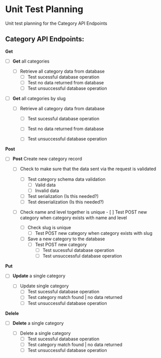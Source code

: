 # Unit Test Planning

Unit test planning for the Category API Endpoints

## Category API Endpoints:
    
**Get**
- [ ] **Get** all categories

    - [ ] Retrieve all category data from database
        - [ ] Test sucessful database operation
        - [ ] Test no data returned from database 
        - [ ] Test unsuccessful database operation

- [ ] **Get** all categories by slug

    - [ ] Retrieve all category data from database
        - [ ] Test sucessful database operation
        - [ ] Test no data returned from database 
        - [ ] Test unsuccessful database operation


**Post**
- [ ] **Post** Create new category record

    - [ ] Check to make sure that the data sent via the request is validated
        - [ ] Test category schema data validation
            - [ ] Valid data
            - [ ] Invalid data
        - [ ] Test serialization (Is this needed?)
        - [ ] Test deserialization (Is this needed?)
        
  - [ ] Check name and level together is unique
        - [ ] Test POST new category when category exists with name and level 
     
    - [ ] Check slug is unique
        - [ ] Test POST new category when category exists with slug
       
    - [ ] Save a new category to the database
        - [ ] Test POST new category
            - [ ] Test sucessful database operation
            - [ ] Test unsuccessful database operation
    
**Put**
- [ ] **Update** a single category

    - [ ] Update single category 
        - [ ] Test sucessful database operation
        - [ ] Test category match found | no data returned
        - [ ] Test unsuccessful database operation

**Delele**

- [ ] **Delete** a single category

    - [ ] Delete a single category 
        - [ ] Test sucessful database operation
        - [ ] Test category match found | no data returned
        - [ ] Test unsuccessful database operation